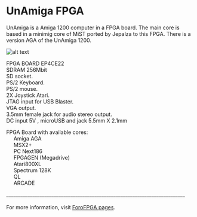 # UnAmiga FPGA

UnAmiga is a Amiga 1200 computer in a FPGA board. The main core is based in a minimig core of MiST ported  by Jepalza to this FPGA.
There is a version AGA of the UnAmiga 1200. 

![alt text](https://vignette.wikia.nocookie.net/unamiga/images/0/04/Photo_2018-07-23_22-51-46.jpg)



FPGA BOARD EP4CE22 <BR>
SDRAM 256Mbit <BR>
SD socket.<BR>
PS/2 Keyboard.<BR>
PS/2 mouse.<BR>
2X Joystick Atari.<BR>
JTAG input for USB Blaster.<BR>
VGA output.<BR> 
3.5mm female jack for audio stereo output.<BR> 
DC input 5V , microUSB and jack 5.5mm X 2.1mm<BR>

FPGA Board with available cores:<BR>
&nbsp;&nbsp;&nbsp;&nbsp;	Amiga AGA<BR>
&nbsp;&nbsp;&nbsp;&nbsp;	MSX2+<BR>
&nbsp;&nbsp;&nbsp;&nbsp;	PC Next186<BR>
&nbsp;&nbsp;&nbsp;&nbsp;	FPGAGEN (Megadrive)<BR>
&nbsp;&nbsp;&nbsp;&nbsp;	Atari800XL<BR>
&nbsp;&nbsp;&nbsp;&nbsp;	Spectrum 128K<BR>
&nbsp;&nbsp;&nbsp;&nbsp;	QL<BR>
&nbsp;&nbsp;&nbsp;&nbsp;	ARCADE<BR>
	

___________________________________________________________________________<BR><BR>
For more information, visit [ForoFPGA pages](http://unamiga.forofpga.es).<BR>

